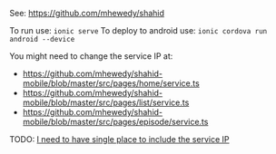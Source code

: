 See: https://github.com/mhewedy/shahid

To run use: `ionic serve`
To deploy to android use: `ionic cordova run android --device`

You might need to change the service IP at: 
* https://github.com/mhewedy/shahid-mobile/blob/master/src/pages/home/service.ts
* https://github.com/mhewedy/shahid-mobile/blob/master/src/pages/list/service.ts
* https://github.com/mhewedy/shahid-mobile/blob/master/src/pages/episode/service.ts

TODO: [I need to have single place to include the service IP](https://stackoverflow.com/questions/34986922/define-global-constants-in-angular-2)
